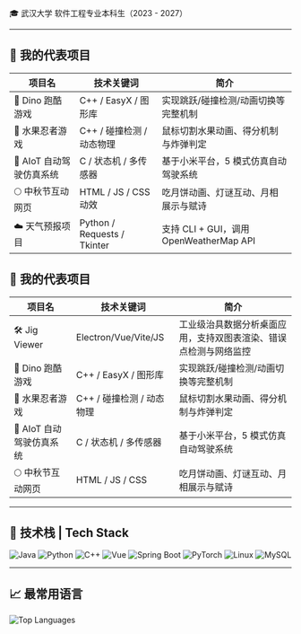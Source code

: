 
🎓 武汉大学 软件工程专业本科生（2023 - 2027）  

---

## 🚀 我的代表项目

| 项目名 | 技术关键词 | 简介 |
|--------|------------|------|
| 🦖 Dino 跑酷游戏 | C++ / EasyX / 图形库 | 实现跳跃/碰撞检测/动画切换等完整机制 |
| 🍉 水果忍者游戏 | C++ / 碰撞检测 / 动态物理 | 鼠标切割水果动画、得分机制与炸弹判定 |
| 🚗 AIoT 自动驾驶仿真系统 | C / 状态机 / 多传感器 | 基于小米平台，5 模式仿真自动驾驶系统 |
| 🌕 中秋节互动网页 | HTML / JS / CSS 动效 | 吃月饼动画、灯谜互动、月相展示与赋诗 |
| ☁️ 天气预报项目 | Python / Requests / Tkinter | 支持 CLI + GUI，调用 OpenWeatherMap API |

## 🚀 我的代表项目

| 项目名 | 技术关键词 | 简介 |
|--------|------------|------|
| 🛠️ Jig Viewer | Electron/Vue/Vite/JS | 工业级治具数据分析桌面应用，支持双图表渲染、错误点检测与网络监控 |
| 🦖 Dino 跑酷游戏 | C++ / EasyX / 图形库 | 实现跳跃/碰撞检测/动画切换等完整机制 |
| 🍉 水果忍者游戏 | C++ / 碰撞检测 / 动态物理 | 鼠标切割水果动画、得分机制与炸弹判定 |
| 🚗 AIoT 自动驾驶仿真系统 | C / 状态机 / 多传感器 | 基于小米平台，5 模式仿真自动驾驶系统 |
| 🌕 中秋节互动网页 | HTML / JS / CSS  | 吃月饼动画、灯谜互动、月相展示与赋诗 |
---

## 🧠 技术栈 | Tech Stack

![Java](https://img.shields.io/badge/-Java-007396?logo=java&logoColor=white)
![Python](https://img.shields.io/badge/-Python-3776AB?logo=python&logoColor=white)
![C++](https://img.shields.io/badge/-C++-00599C?logo=c%2B%2B&logoColor=white)
![Vue](https://img.shields.io/badge/-Vue-4FC08D?logo=vue.js&logoColor=white)
![Spring Boot](https://img.shields.io/badge/-SpringBoot-6DB33F?logo=springboot&logoColor=white)
![PyTorch](https://img.shields.io/badge/-PyTorch-EE4C2C?logo=pytorch&logoColor=white)
![Linux](https://img.shields.io/badge/-Linux-FCC624?logo=linux&logoColor=black)
![MySQL](https://img.shields.io/badge/-MySQL-4479A1?logo=mysql&logoColor=white)

---


## 📈 最常用语言

![Top Languages](https://github-readme-stats.vercel.app/api/top-langs/?username=meti-liu&layout=compact&theme=tokyonight)




